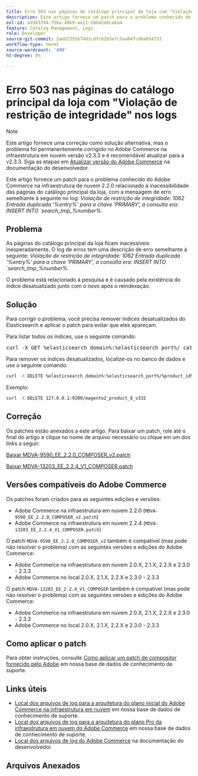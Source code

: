 ```yaml
---
title: Erro 503 nas páginas do catálogo principal da loja com "Violação de restrição de integridade" nos logs
description: Este artigo fornece um patch para o problema conhecido do Adobe Commerce na infraestrutura em nuvem 2.2.0 relacionado às páginas do catálogo principal da loja que estão inacessíveis.
exl-id: ad363744-756a-48b9-ae11-58642e0ca6a4
feature: Catalog Management, Logs
role: Developer
source-git-commit: 2aeb2355b74d1cdfc62b5e7c5aa04fcd0a654733
workflow-type: tm+mt
source-wordcount: '490'
ht-degree: 0%

---
```


# Erro 503 nas páginas do catálogo principal da loja com &quot;Violação de restrição de integridade&quot; nos logs

>[!NOTE]
>
>Este artigo fornece uma correção como solução alternativa, mas o problema foi permanentemente corrigido no Adobe Commerce na infraestrutura em nuvem versão v2.3.3 e é recomendável atualizar para a v2.3.3. Siga as etapas em [Atualizar versão do Adobe Commerce](https://experienceleague.adobe.com/en/docs/commerce-cloud-service/user-guide/develop/upgrade/commerce-version) na documentação do desenvolvedor.

Este artigo fornece um patch para o problema conhecido do Adobe Commerce na infraestrutura de nuvem 2.2.0 relacionado à inacessibilidade das páginas do catálogo principal da loja, com a mensagem de erro semelhante à seguinte no log: *Violação de restrição de integridade: 1062 Entrada duplicada &#39;%entry%&#39; para a chave &#39;PRIMARY&#39;, a consulta era: INSERT INTO \`search\_tmp\_%number%*.

## Problema

As páginas do catálogo principal da loja ficam inacessíveis inesperadamente. O log de erros tem uma descrição de erro semelhante à seguinte: *Violação de restrição de integridade: 1062 Entrada duplicada &#39;%entry%&#39; para a chave &#39;PRIMARY&#39;, a consulta era: INSERT INTO \`search\_tmp\_%number%*.

O problema está relacionado à pesquisa e é causado pela existência do índice desatualizado junto com o novo após o reindexação.

## Solução

Para corrigir o problema, você precisa remover índices desatualizados do Elasticsearch e aplicar o patch para evitar que eles apareçam.

Para listar todos os índices, use o seguinte comando:

<pre>curl -X GET %elasticsearch_domain%:%elasticsearch_port%/_cat/indices</pre>

Para remover os índices desatualizados, localize-os no banco de dados e use o seguinte comando:

```bash
curl -X DELETE %elasticsearch_domain%:%elasticsearch_port%/%product_id%_v%outdated_version%
```

Exemplo:

```bash
curl -X DELETE 127.0.0.1:9200/magento2_product_8_v332
```

## Correção

Os patches estão anexados a este artigo. Para baixar um patch, role até o final do artigo e clique no nome de arquivo necessário ou clique em um dos links a seguir:

[Baixar MDVA-9590\_EE\_2.2.0\_COMPOSER\_v2.patch](assets/MDVA-9590_EE_2.2.0_COMPOSER_v2.patch.zip)

[Baixar MDVA-13203\_EE\_2.2.4\_V1\_COMPOSER.patch](assets/MDVA-13203_EE_2.2.4_V1_COMPOSER.patch.zip)

## Versões compatíveis do Adobe Commerce

Os patches foram criados para as seguintes edições e versões:

* Adobe Commerce na infraestrutura em nuvem 2.2.0 (`MDVA-9590_EE_2.2.0_COMPOSER_v2.patch`)
* Adobe Commerce na infraestrutura em nuvem 2.2.4 (`MDVA-13203_EE_2.2.4_V1_COMPOSER.patch`)

O patch `MDVA-9590_EE_2.2.0_COMPOSER_v2` também é compatível (mas pode não resolver o problema) com as seguintes versões e edições do Adobe Commerce:

* Adobe Commerce na infraestrutura em nuvem 2.0.X, 2.1.X, 2.2.X e 2.3.0 - 2.3.3
* Adobe Commerce no local 2.0.X, 2.1.X, 2.2.X e 2.3.0 - 2.3.3

O patch `MDVA-13203_EE_2.2.4_V1_COMPOSER` também é compatível (mas pode não resolver o problema) com as seguintes versões e edições do Adobe Commerce:

* Adobe Commerce na infraestrutura em nuvem 2.0.X, 2.1.X, 2.2.X e 2.3.0 - 2.3.3
* Adobe Commerce no local 2.0.X, 2.1.X, 2.2.X e 2.3.0 - 2.3.3

## Como aplicar o patch

Para obter instruções, consulte [Como aplicar um patch de compositor fornecido pelo Adobe](/help/how-to/general/how-to-apply-a-composer-patch-provided-by-magento.md) em nossa base de dados de conhecimento de suporte.

## Links úteis

* [Local dos arquivos de log para a arquitetura do plano inicial do Adobe Commerce na infraestrutura em nuvem](/help/how-to/general/log-locations-directories-for-starter-plan.md) em nossa base de dados de conhecimento de suporte.
* [Local dos arquivos de log para a arquitetura do plano Pro da infraestrutura em nuvem do Adobe Commerce](/help/how-to/general/log-locations-directories-for-pro-plan-integration-staging-production.md) em nossa base de dados de conhecimento de suporte.
* [Local dos arquivos de log do Adobe Commerce](https://experienceleague.adobe.com/en/docs/commerce-cloud-service/user-guide/develop/test/log-locations) na documentação do desenvolvedor.

## Arquivos Anexados
